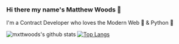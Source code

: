 ### Hi there my name's Matthew Woods 👋

I'm a Contract Developer who loves the Modern Web 🔮 & Python 🐍

![mxttwoods's github stats](https://github-readme-stats.vercel.app/api?username=mxttwoods&count_private=true)
[![Top Langs](https://github-readme-stats.vercel.app/api/top-langs/?username=mxttwoods)](https://github.com/mxttwoods/)

<!--
**mxttwoods/mxttwoods** is a ✨ _special_ ✨ repository because its `README.md` (this file) appears on your GitHub profile.

Here are some ideas to get you started:

- 🔭 I’m currently working on ...
- 🌱 I’m currently learning ...
- 👯 I’m looking to collaborate on ...
- 🤔 I’m looking for help with ...
- 💬 Ask me about ...
- 📫 How to reach me: ...
- 😄 Pronouns: ...
- ⚡ Fun fact: ...
-->
